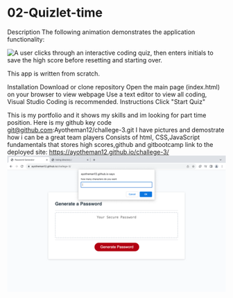 # 02-Quizlet-time

   Description
The following animation demonstrates the application functionality:

![A user clicks through an interactive coding quiz, then enters initials to save the high score before resetting and starting over.](./Assets/04-web-apis-homework-demo.gif)



 This app is written from scratch.

Installation
Download or clone repository
Open the main page (index.html) on your browser to view webpage
Use a text editor to view all coding, Visual Studio Coding is recommended.
Instructions
Click "Start Quiz"


This is my portfolio and it shows my skills and im looking for part time position.
 Here is my github key code git@github.com:Ayotheman12/challege-3.git
 I have pictures and demostrate how i can be a great team players 
 Consists of html, CSS,JavaScript fundamentals that stores high scores,github and gitbootcamp
link to the deployed site:  https://ayotheman12.github.io/challege-3/
![image](https://github.com/Ayotheman12/challege-3/blob/master/Assets/screenshot.png)
